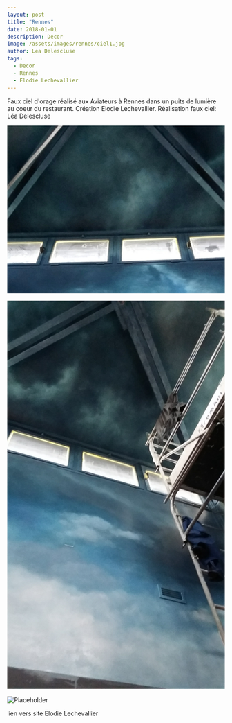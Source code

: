 ```yaml
---
layout: post
title: "Rennes"
date: 2018-01-01
description: Decor
image: /assets/images/rennes/ciel1.jpg
author: Lea Delescluse
tags:
  - Decor
  - Rennes
  - Elodie Lechevallier
---
```

Faux ciel d'orage réalisé aux Aviateurs à Rennes dans un puits de lumière au coeur du restaurant. Création Elodie Lechevallier. Réalisation faux ciel: Léa Delescluse

![Placeholder](/assets/images/rennes/ciel2.jpg)

![Placeholder](/assets/images/rennes/ciel3.jpg)

![Placeholder](/assets/images/rennes/rennes4.jpg)

lien vers site Elodie Lechevallier
